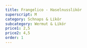 ```yaml
---
title: Frangelico - Haselnusslikör
superscript: M
category: Schnaps & Likör
subcategory: Wermut & Likör
price1: 2,5
price2: 4,5
order: 1
---
```

